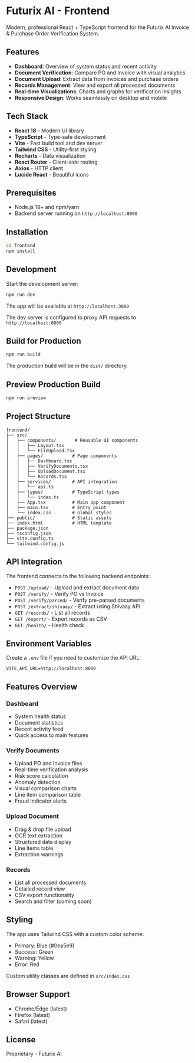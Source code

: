 # Futurix AI - Frontend

Modern, professional React + TypeScript frontend for the Futurix AI Invoice & Purchase Order Verification System.

## Features

- **Dashboard**: Overview of system status and recent activity
- **Document Verification**: Compare PO and Invoice with visual analytics
- **Document Upload**: Extract data from invoices and purchase orders
- **Records Management**: View and export all processed documents
- **Real-time Visualizations**: Charts and graphs for verification insights
- **Responsive Design**: Works seamlessly on desktop and mobile

## Tech Stack

- **React 18** - Modern UI library
- **TypeScript** - Type-safe development
- **Vite** - Fast build tool and dev server
- **Tailwind CSS** - Utility-first styling
- **Recharts** - Data visualization
- **React Router** - Client-side routing
- **Axios** - HTTP client
- **Lucide React** - Beautiful icons

## Prerequisites

- Node.js 18+ and npm/yarn
- Backend server running on `http://localhost:8000`

## Installation

```bash
cd frontend
npm install
```

## Development

Start the development server:

```bash
npm run dev
```

The app will be available at `http://localhost:3000`

The dev server is configured to proxy API requests to `http://localhost:8000`

## Build for Production

```bash
npm run build
```

The production build will be in the `dist/` directory.

## Preview Production Build

```bash
npm run preview
```

## Project Structure

```
frontend/
├── src/
│   ├── components/       # Reusable UI components
│   │   ├── Layout.tsx
│   │   └── FileUpload.tsx
│   ├── pages/           # Page components
│   │   ├── Dashboard.tsx
│   │   ├── VerifyDocuments.tsx
│   │   ├── UploadDocument.tsx
│   │   └── Records.tsx
│   ├── services/        # API integration
│   │   └── api.ts
│   ├── types/           # TypeScript types
│   │   └── index.ts
│   ├── App.tsx          # Main app component
│   ├── main.tsx         # Entry point
│   └── index.css        # Global styles
├── public/              # Static assets
├── index.html           # HTML template
├── package.json
├── tsconfig.json
├── vite.config.ts
└── tailwind.config.js
```

## API Integration

The frontend connects to the following backend endpoints:

- `POST /upload/` - Upload and extract document data
- `POST /verify/` - Verify PO vs Invoice
- `POST /verify/parsed/` - Verify pre-parsed documents
- `POST /extract/shivaay/` - Extract using Shivaay API
- `GET /records/` - List all records
- `GET /export/` - Export records as CSV
- `GET /health/` - Health check

## Environment Variables

Create a `.env` file if you need to customize the API URL:

```env
VITE_API_URL=http://localhost:8000
```

## Features Overview

### Dashboard
- System health status
- Document statistics
- Recent activity feed
- Quick access to main features

### Verify Documents
- Upload PO and Invoice files
- Real-time verification analysis
- Risk score calculation
- Anomaly detection
- Visual comparison charts
- Line item comparison table
- Fraud indicator alerts

### Upload Document
- Drag & drop file upload
- OCR text extraction
- Structured data display
- Line items table
- Extraction warnings

### Records
- List all processed documents
- Detailed record view
- CSV export functionality
- Search and filter (coming soon)

## Styling

The app uses Tailwind CSS with a custom color scheme:

- Primary: Blue (#0ea5e9)
- Success: Green
- Warning: Yellow
- Error: Red

Custom utility classes are defined in `src/index.css`

## Browser Support

- Chrome/Edge (latest)
- Firefox (latest)
- Safari (latest)

## License

Proprietary - Futurix AI
